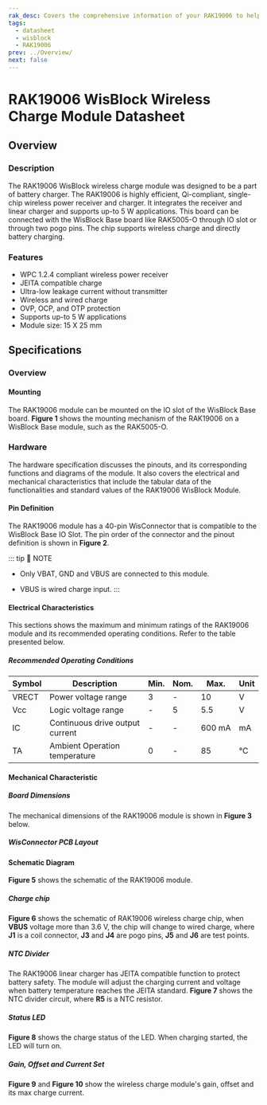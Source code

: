 ```yaml
---
rak_desc: Covers the comprehensive information of your RAK19006 to help you in using it. This information includes technical specifications, characteristics, and requirements, and it also discusses the device components.
tags:
  - datasheet
  - wisblock
  - RAK19006
prev: ../Overview/
next: false
---
```


# RAK19006 WisBlock Wireless Charge Module Datasheet

## Overview

### Description

The RAK19006 WisBlock wireless charge module was designed to be a part of battery charger. The RAK19006 is highly efficient, Qi-compliant, single-chip wireless power receiver and charger. It integrates the receiver and linear charger and supports up-to 5&nbsp;W applications. This board can be connected with the WisBlock Base board like RAK5005-O through IO slot or through two pogo pins. The chip supports wireless charge and directly battery charging. 

### Features

- WPC 1.2.4 compliant wireless power receiver
- JEITA compatible charge
- Ultra-low leakage current without transmitter
- Wireless and wired charge
- OVP, OCP, and OTP protection
- Supports up-to 5&nbsp;W applications
- Module size: 15 X 25&nbsp;mm

## Specifications

### Overview

#### Mounting

The RAK19006 module can be mounted on the IO slot of the WisBlock Base board. **Figure 1** shows the mounting mechanism of the RAK19006 on a WisBlock Base module, such as the RAK5005-O.

<rk-img
  src="/assets/images/wisblock/rak19006/datasheet/mounting-mechanism.png"
  width="50%"
  caption="RAK19006 mounting mechanism on a WisBlock Base module"
/>

### Hardware

The hardware specification discusses the pinouts, and its corresponding functions and diagrams of the module. It also covers the electrical and mechanical characteristics that include the tabular data of the functionalities and standard values of the RAK19006 WisBlock Module.

#### Pin Definition

The RAK19006 module has a 40-pin WisConnector that is compatible to the WisBlock Base IO Slot. The pin order of the connector and the pinout definition is shown in **Figure 2**. 

<rk-img
  src="/assets/images/wisblock/rak19006/datasheet/rak19006-pinout.svg"
  width="70%"
  caption="RAK19006 Pinout Schematic"
/>

::: tip 📝 NOTE
- Only VBAT, GND and VBUS are connected to this module. 

- VBUS is wired charge input.
:::  

#### Electrical Characteristics

This sections shows the maximum and minimum ratings of the RAK19006 module and its recommended operating conditions. Refer to the table presented below.

##### Recommended Operating Conditions

| Symbol | Description                     | Min. | Nom. | Max.        | Unit |
| ------ | ------------------------------- | ---- | ---- | ----------- | ---- |
| VRECT  | Power voltage range             | 3    | -    | 10          | V    |
| Vcc    | Logic voltage range             | -    | 5    | 5.5         | V    |
| IC     | Continuous drive output current | -    | -    | 600&nbsp;mA | mA   |
| TA     | Ambient Operation temperature   | 0    | -    | 85          | ℃    |

#### Mechanical Characteristic

##### Board Dimensions

The mechanical dimensions of the RAK19006 module is shown in **Figure 3** below.

<rk-img
  src="/assets/images/wisblock/rak19006/datasheet/mechanical-dimensions.png"
  width="75%"
  caption="RAK19006 Mechanical Dimensions"
/>

##### WisConnector PCB Layout

<rk-img
  src="/assets/images/wisblock/rak19006/datasheet/wisconnector-pcb.png"
  width="100%"
  caption="WisConnector PCB footprint and recommendations"
/>

#### Schematic Diagram

**Figure 5** shows the schematic of the RAK19006 module.

<rk-img
  src="/assets/images/wisblock/rak19006/datasheet/rak19006-schematic.png"
  width="100%"
  caption="RAK19006 WisBlock Module Schematics"
/>

##### Charge chip

**Figure 6** shows the schematic of RAK19006 wireless charge chip, when **VBUS** voltage more than 3.6&nbsp;V, the chip will change to wired charge, where **J1** is a coil connector, **J3** and **J4** are pogo pins, **J5** and **J6** are test points.

<rk-img
  src="/assets/images/wisblock/rak19006/datasheet/charge-chip.png"
  width="90%"
  caption="RAK19006 WisBlock Wireless charge Module Schematic"
/>

##### NTC Divider

The RAK19006 linear charger has JEITA compatible function to protect battery safety. The module will adjust the charging current and voltage when battery temperature reaches the JEITA standard. **Figure 7** shows the NTC divider circuit, where **R5** is a NTC resistor.

<rk-img
  src="/assets/images/wisblock/rak19006/datasheet/ntc-divider.png"
  width="30%"
  caption="RAK19006 NTC divider circuit"
/>

##### Status LED

**Figure 8** shows the charge status of the LED. When charging started, the LED will turn on. 

<rk-img
  src="/assets/images/wisblock/rak19006/datasheet/status-led.png"
  width="50%"
  caption="RAK19006 charge status LED"
/>

##### Gain, Offset and Current Set

**Figure 9** and **Figure 10** show the wireless charge module's gain, offset and its max charge current.

<rk-img
  src="/assets/images/wisblock/rak19006/datasheet/goc-schem.png"
  width="30%"
  caption="RAK19006 Gain, Offset and Max Charge Current Schematic"
/>

<rk-img
  src="/assets/images/wisblock/rak19006/datasheet/goc-compute.png"
  width="60%"
  caption="Gain, Offset and Max Charge Current Set"
/>
